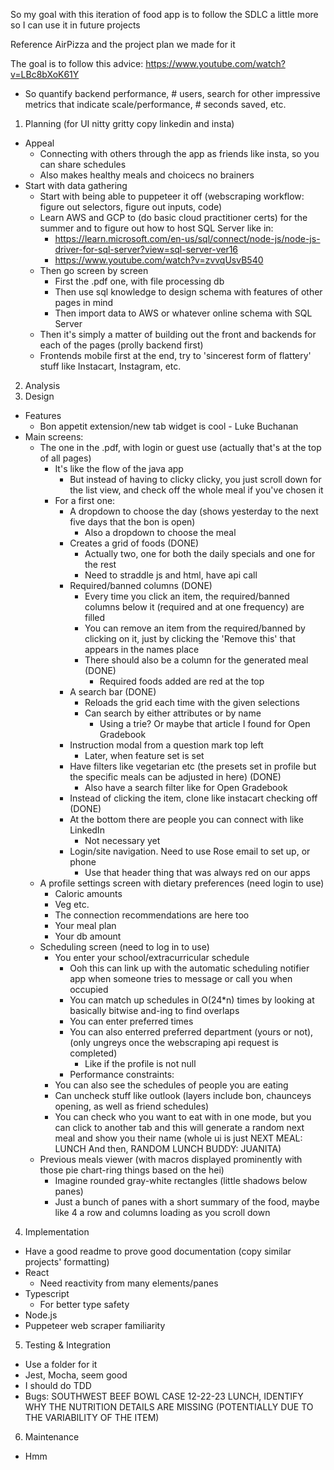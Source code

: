 So my goal with this iteration of food app is to follow the SDLC a little more so I can use it in future projects

Reference AirPizza and the project plan we made for it

The goal is to follow this advice: https://www.youtube.com/watch?v=LBc8bXoK61Y
- So quantify backend performance, # users, search for other impressive metrics that indicate scale/performance, # seconds saved, etc.

1. Planning (for UI nitty gritty copy linkedin and insta)
- Appeal
  - Connecting with others through the app as friends like insta, so you can share schedules
  - Also makes healthy meals and choicecs no brainers
- Start with data gathering
  - Start with being able to puppeteer it off (webscraping workflow: figure out selectors, figure out inputs, code)
  - Learn AWS and GCP to (do basic cloud practitioner certs) for the summer and to figure out how to host SQL Server like in: 
    - https://learn.microsoft.com/en-us/sql/connect/node-js/node-js-driver-for-sql-server?view=sql-server-ver16
    - https://www.youtube.com/watch?v=zvvqUsvB540
  - Then go screen by screen
    - First the .pdf one, with file processing db
    - Then use sql knowledge to design schema with features of other pages in mind
    - Then import data to AWS or whatever online schema with SQL Server
  - Then it's simply a matter of building out the front and backends for each of the pages (prolly backend first)
   - Frontends mobile first at the end, try to 'sincerest form of flattery' stuff like Instacart, Instagram, etc.
2. Analysis
3. Design
- Features
  - Bon appetit extension/new tab widget is cool - Luke Buchanan
- Main screens: 
  - The one in the .pdf, with login or guest use (actually that's at the top of all pages)
    - It's like the flow of the java app
      - But instead of having to clicky clicky, you just scroll down for the list view, and check off the whole meal if you've chosen it
    - For a first one: 
      - A dropdown to choose the day (shows yesterday to the next five days that the bon is open)
        - Also a dropdown to choose the meal
      - Creates a grid of foods (DONE)
        - Actually two, one for both the daily specials and one for the rest
        - Need to straddle js and html, have api call
      - Required/banned columns (DONE)
        - Every time you click an item, the required/banned columns below it (required and at one frequency) are filled
        - You can remove an item from the required/banned by clicking on it, just by clicking the 'Remove this' that appears in the names place
        - There should also be a column for the generated meal (DONE)
          - Required foods added are red at the top
      - A search bar (DONE)
        - Reloads the grid each time with the given selections
        - Can search by either attributes or by name
          - Using a trie? Or maybe that article I found for Open Gradebook
      - Instruction modal from a question mark top left
        - Later, when feature set is set
      - Have filters like vegetarian etc (the presets set in profile but the specific meals can be adjusted in here) (DONE)
        - Also have a search filter like for Open Gradebook
      - Instead of clicking the item, clone like instacart checking off (DONE)
      - At the bottom there are people you can connect with like LinkedIn
        - Not necessary yet
      - Login/site navigation. Need to use Rose email to set up, or phone
        - Use that header thing that was always red on our apps
  - A profile settings screen with dietary preferences (need login to use)
    - Caloric amounts
    - Veg etc.
    - The connection recommendations are here too
    - Your meal plan
    - Your db amount
  - Scheduling screen (need to log in to use)
    - You enter your school/extracurricular schedule
      - Ooh this can link up with the automatic scheduling notifier app when someone tries to message or call you when occupied
      - You can match up schedules in O(24*n) times by looking at basically bitwise and-ing to find overlaps
      - You can enter preferred times
      - You can also enterred preferred department (yours or not), (only ungreys once the webscraping api request is completed)
        - Like if the profile is not null
      - Performance constraints: 
    - You can also see the schedules of people you are eating
    - Can uncheck stuff like outlook (layers include bon, chaunceys opening, as well as friend schedules)
    - You can check who you want to eat with in one mode, but you can click to another tab and this will generate a random next meal and show you their name (whole ui is just NEXT MEAL: LUNCH And then, RANDOM LUNCH BUDDY: JUANITA)
  - Previous meals viewer (with macros displayed prominently with those pie chart-ring things based on the hei)
    - Imagine rounded gray-white rectangles (little shadows below panes)
    - Just a bunch of panes with a short summary of the food, maybe like 4 a row and columns loading as you scroll down
4. Implementation
- Have a good readme to prove good documentation (copy similar projects' formatting)
- React
  - Need reactivity from many elements/panes
- Typescript
  - For better type safety
- Node.js
 - Puppeteer web scraper familiarity
5. Testing & Integration
- Use a folder for it
- Jest, Mocha, seem good
- I should do TDD
- Bugs: SOUTHWEST BEEF BOWL CASE 12-22-23 LUNCH, IDENTIFY WHY THE NUTRITION DETAILS ARE MISSING (POTENTIALLY DUE TO THE VARIABILITY OF THE ITEM)
6. Maintenance
- Hmm

